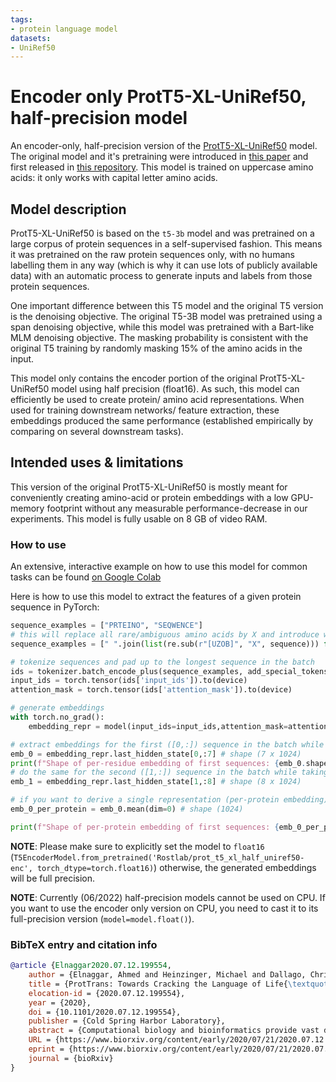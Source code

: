 ```yaml
---
tags:
- protein language model
datasets:
- UniRef50
---
```


# Encoder only ProtT5-XL-UniRef50, half-precision model

An encoder-only, half-precision version of the [ProtT5-XL-UniRef50](https://huggingface.co/Rostlab/prot_t5_xl_uniref50) model. The original model and it's pretraining were introduced in
[this paper](https://doi.org/10.1101/2020.07.12.199554) and first released in
[this repository](https://github.com/agemagician/ProtTrans). This model is trained on uppercase amino acids: it only works with capital letter amino acids. 


## Model description

ProtT5-XL-UniRef50 is based on the `t5-3b` model and was pretrained on a large corpus of protein sequences in a self-supervised fashion.
This means it was pretrained on the raw protein sequences only, with no humans labelling them in any way (which is why it can use lots of
publicly available data) with an automatic process to generate inputs and labels from those protein sequences.

One important difference between this T5 model and the original T5 version is the denoising objective.
The original T5-3B model was pretrained using a span denoising objective, while this model was pretrained with a Bart-like MLM denoising objective.
The masking probability is consistent with the original T5 training by randomly masking 15% of the amino acids in the input.

This model only contains the encoder portion of the original ProtT5-XL-UniRef50 model using half precision (float16).
As such, this model can efficiently be used to create protein/ amino acid representations. When used for training downstream networks/ feature extraction, these embeddings produced the same performance (established empirically by comparing on several downstream tasks). 


## Intended uses & limitations

This version of the original ProtT5-XL-UniRef50 is mostly meant for conveniently creating amino-acid or protein embeddings with a low GPU-memory footprint without any measurable performance-decrease in our experiments. This model is fully usable on 8 GB of video RAM.

### How to use

An extensive, interactive example on how to use this model for common tasks can be found [on Google Colab](https://colab.research.google.com/drive/1TUj-ayG3WO52n5N50S7KH9vtt6zRkdmj?usp=sharing#scrollTo=ET2v51slC5ui)

Here is how to use this model to extract the features of a given protein sequence in PyTorch:

```python
sequence_examples = ["PRTEINO", "SEQWENCE"]
# this will replace all rare/ambiguous amino acids by X and introduce white-space between all amino acids
sequence_examples = [" ".join(list(re.sub(r"[UZOB]", "X", sequence))) for sequence in sequence_examples]

# tokenize sequences and pad up to the longest sequence in the batch
ids = tokenizer.batch_encode_plus(sequence_examples, add_special_tokens=True, padding="longest")
input_ids = torch.tensor(ids['input_ids']).to(device)
attention_mask = torch.tensor(ids['attention_mask']).to(device)

# generate embeddings
with torch.no_grad():
    embedding_repr = model(input_ids=input_ids,attention_mask=attention_mask)

# extract embeddings for the first ([0,:]) sequence in the batch while removing padded & special tokens ([0,:7]) 
emb_0 = embedding_repr.last_hidden_state[0,:7] # shape (7 x 1024)
print(f"Shape of per-residue embedding of first sequences: {emb_0.shape}")
# do the same for the second ([1,:]) sequence in the batch while taking into account different sequence lengths ([1,:8])
emb_1 = embedding_repr.last_hidden_state[1,:8] # shape (8 x 1024)

# if you want to derive a single representation (per-protein embedding) for the whole protein
emb_0_per_protein = emb_0.mean(dim=0) # shape (1024)

print(f"Shape of per-protein embedding of first sequences: {emb_0_per_protein.shape}")
```

**NOTE**: Please make sure to explicitly set the model to `float16` (`T5EncoderModel.from_pretrained('Rostlab/prot_t5_xl_half_uniref50-enc', torch_dtype=torch.float16)`) otherwise, the generated embeddings will be full precision. 

**NOTE**: Currently (06/2022) half-precision models cannot be used on CPU. If you want to use the encoder only version on CPU, you need to cast it to its full-precision version (`model=model.float()`).

### BibTeX entry and citation info

```bibtex
@article {Elnaggar2020.07.12.199554,
	author = {Elnaggar, Ahmed and Heinzinger, Michael and Dallago, Christian and Rehawi, Ghalia and Wang, Yu and Jones, Llion and Gibbs, Tom and Feher, Tamas and Angerer, Christoph and Steinegger, Martin and BHOWMIK, DEBSINDHU and Rost, Burkhard},
	title = {ProtTrans: Towards Cracking the Language of Life{\textquoteright}s Code Through Self-Supervised Deep Learning and High Performance Computing},
	elocation-id = {2020.07.12.199554},
	year = {2020},
	doi = {10.1101/2020.07.12.199554},
	publisher = {Cold Spring Harbor Laboratory},
	abstract = {Computational biology and bioinformatics provide vast data gold-mines from protein sequences, ideal for Language Models (LMs) taken from Natural Language Processing (NLP). These LMs reach for new prediction frontiers at low inference costs. Here, we trained two auto-regressive language models (Transformer-XL, XLNet) and two auto-encoder models (Bert, Albert) on data from UniRef and BFD containing up to 393 billion amino acids (words) from 2.1 billion protein sequences (22- and 112 times the entire English Wikipedia). The LMs were trained on the Summit supercomputer at Oak Ridge National Laboratory (ORNL), using 936 nodes (total 5616 GPUs) and one TPU Pod (V3-512 or V3-1024). We validated the advantage of up-scaling LMs to larger models supported by bigger data by predicting secondary structure (3-states: Q3=76-84, 8 states: Q8=65-73), sub-cellular localization for 10 cellular compartments (Q10=74) and whether a protein is membrane-bound or water-soluble (Q2=89). Dimensionality reduction revealed that the LM-embeddings from unlabeled data (only protein sequences) captured important biophysical properties governing protein shape. This implied learning some of the grammar of the language of life realized in protein sequences. The successful up-scaling of protein LMs through HPC to larger data sets slightly reduced the gap between models trained on evolutionary information and LMs. Availability ProtTrans: \&lt;a href="https://github.com/agemagician/ProtTrans"\&gt;https://github.com/agemagician/ProtTrans\&lt;/a\&gt;Competing Interest StatementThe authors have declared no competing interest.},
	URL = {https://www.biorxiv.org/content/early/2020/07/21/2020.07.12.199554},
	eprint = {https://www.biorxiv.org/content/early/2020/07/21/2020.07.12.199554.full.pdf},
	journal = {bioRxiv}
}
```


